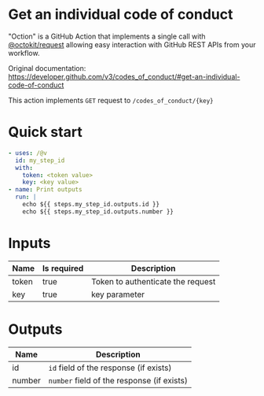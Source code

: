 # Get an individual code of conduct

"Oction" is a GitHub Action that implements a single call with 
[@octokit/request](https://www.npmjs.com/package/@octokit/request)
allowing easy interaction with GitHub REST APIs from your workflow.

Original documentation: https://developer.github.com/v3/codes_of_conduct/#get-an-individual-code-of-conduct

This action implements `GET` request to `/codes_of_conduct/{key}`


# Quick start

```yaml
- uses: /@v
  id: my_step_id
  with:
    token: <token value>
    key: <key value>
- name: Print outputs
  run: |
    echo ${{ steps.my_step_id.outputs.id }}
    echo ${{ steps.my_step_id.outputs.number }}
```


# Inputs

| Name | Is required | Description |
|---|---|---|
|token|true|Token to authenticate the request
|key|true|key parameter

# Outputs

| Name | Description |
|---|---|
|id|`id` field of the response (if exists)|
|number|`number` field of the response (if exists)|

